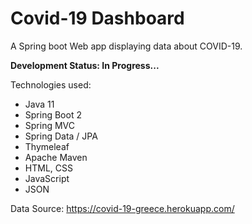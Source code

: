 # Covid-19 Dashboard
A Spring boot Web app displaying data about COVID-19.

<strong>Development Status: In Progress...</strong>

Technologies used:
- Java 11
- Spring Boot 2
- Spring MVC
- Spring Data / JPA
- Thymeleaf
- Apache Maven
- HTML, CSS
- JavaScript
- JSON

Data Source: https://covid-19-greece.herokuapp.com/
